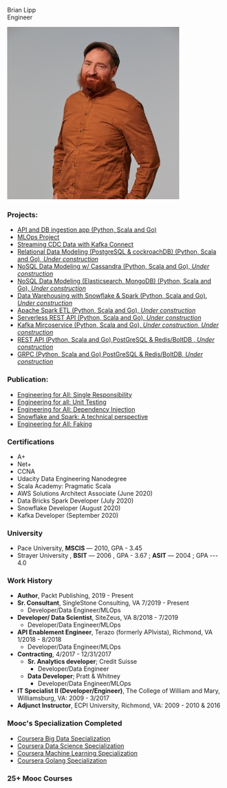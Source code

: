 Brian Lipp   
Engineer

![Me](headshot_small.jpeg)

### Projects:

* [API and DB ingestion app (Python, Scala and Go)](https://github.com/bclipp/api_db_ingestion) 
* [MLOps Project](https://github.com/bclipp/mlpipeline_jenkins)  
* [Streaming CDC Data with Kafka Connect](https://github.com/bclipp/streaming_data_postgresql)
* [Relational Data Modeling (PostgreSQL & cockroachDB) (Python, Scala and Go), *Under construction*](https://github.com/bclipp/relational_data_modeling)
* [NoSQL Data Modeling w/ Cassandra (Python, Scala and Go), *Under construction*](https://github.com/bclipp/cassandra_modeling)
* [NoSQL Data Modeling (Elasticsearch, MongoDB) (Python, Scala and Go), *Under construction*](https://github.com/bclipp/nosql_data_modeling)
* [Data Warehousing with Snowflake & Spark (Python, Scala and Go), *Under construction*](https://github.com/bclipp/datawarehouse)  
* [Apache Spark ETL (Python, Scala and Go), *Under construction*](https://github.com/bclipp/spark_etl)  
* [Serverless REST API (Python, Scala and Go), *Under construction*](https://github.com/bclipp/serverless_rest)
* [Kafka Mircoservice (Python, Scala and Go), *Under construction*, *Under construction*](https://github.com/bclipp/kafka_microservice)
* [REST API (Python, Scala and Go),PostGreSQL & Redis/BoltDB , *Under construction*](https://github.com/bclipp/rest_grocery)  
* [GRPC (Python, Scala and Go),PostGreSQL & Redis/BoltDB, *Under construction*](https://github.com/bclipp/grpc_app)  
### Publication:


 * [Engineering for All: Single Responsibility](https://link.medium.com/dHEeBp2mf4)
 * [Engineering for all: Unit Testing](https://link.medium.com/iaMqhEwkd4)
 * [Engineering for All: Dependency Injection](https://link.medium.com/VlcbYxl6g6)   
 * [Snowflake and Spark: A technical perspective](https://link.medium.com/FbRABls6g6)  
 * [Engineering for All: Faking](https://link.medium.com/elkgGsv6g6)

 ### Certifications

 * A+
 * Net+
 * CCNA
 * Udacity Data Engineering Nanodegree
 * Scala Academy: Pragmatic Scala
 * AWS Solutions Architect Associate (June 2020)
 * Data Bricks Spark Developer (July 2020)
 * Snowflake Developer (August 2020)
 * Kafka Developer (September 2020)

 ### University

* Pace University, **MSCIS** — 2010, GPA - 3.45  
* Strayer University , **BSIT** — 2006 , GPA - 3.67 ; **ASIT** — 2004 ; GPA --- 4.0

### Work History
* **Author**, Packt Publishing, 2019 - Present
* **Sr. Consultant**, SingleStone Consulting, VA 7/2019 - Present
    * Developer/Data Engineer/MLOps
* **Developer/ Data Scientist**, SiteZeus, VA 8/2018 - 7/2019
    * Developer/Data Engineer/MLOps
* **API Enablement Engineer**, Terazo  (formerly APIvista), Richmond, VA 1/2018 - 8/2018
   * Developer/Data Engineer/MLOps
* **Contracting**, 4/2017 - 12/31/2017
  * **Sr. Analytics developer**; Credit Suisse
    * Developer/Data Engineer
  * **Data Developer**; Pratt & Whitney
    * Developer/Data Engineer/MLOps
* **IT Specialist II (Developer/Engineer)**, The College of William and Mary, Williamsburg, VA: 2009 - 3/2017
* **Adjunct Instructor**, ECPI University, Richmond, VA: 2009 - 2010 & 2016

 ### Mooc's Specialization Completed

 * [Coursera Big Data Specialization](https://coursera.org/share/bf56045df7728ab7940fb981d761c432)
 * [Coursera Data Science Specialization](https://coursera.org/share/c6f7e76369d8d0d726aed9fbae500567)
 * [Coursera Machine Learning Specialization](https://coursera.org/share/34e2235faea1a897b1800170045ead46)
 * [Coursera Golang Specialization]()

 ### 25+ Mooc Courses
